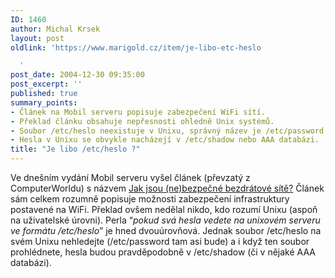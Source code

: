 ```yaml
---
ID: 1460
author: Michal Krsek
layout: post
oldlink: 'https://www.marigold.cz/item/je-libo-etc-heslo

  '
post_date: 2004-12-30 09:35:00
post_excerpt: ''
published: true
summary_points:
- Článek na Mobil serveru popisuje zabezpečení WiFi sítí.
- Překlad článku obsahuje nepřesnosti ohledně Unix systémů.
- Soubor /etc/heslo neexistuje v Unixu, správný název je /etc/password.
- Hesla v Unixu se obvykle nacházejí v /etc/shadow nebo AAA databázi.
title: "Je libo /etc/heslo ?"
---
```


<p>
Ve dnešním vydání Mobil serveru vyšel článek (převzatý z ComputerWorldu) s názvem <a href="http://mobil.idnes.cz/mob_tech.asp?r=mob_tech&amp;c=A041228_164257_mob_tech_brz">Jak jsou (ne)bezpečné bezdrátové sítě?</a> Článek sám celkem rozumně popisuje možnosti zabezpečení infrastruktury postavené na WiFi. Překlad ovšem nedělal nikdo, kdo rozumí Unixu (aspoň na uživatelské úrovni). Perla &#8220;<span style="font-style: italic;">pokud svá hesla vedete na unixovém serveru ve formátu /etc/heslo</span>&#8221; je hned dvouúrovňová. Jednak soubor /etc/heslo na svém Unixu nehledejte (/etc/password tam asi bude) a i když ten soubor prohlédnete, hesla budou pravděpodobně v /etc/shadow (či v nějaké AAA databázi).
</p>